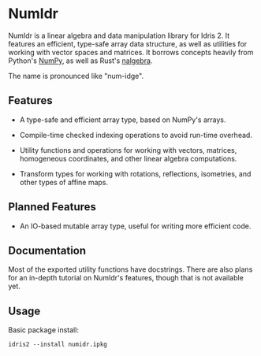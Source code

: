 # NumIdr

NumIdr is a linear algebra and data manipulation library for Idris 2. It features
an efficient, type-safe array data structure, as well as utilities for working with
vector spaces and matrices. It borrows concepts heavily from Python's [NumPy](https://numpy.org/),
as well as Rust's [nalgebra](https://www.nalgebra.org/).

The name is pronounced like "num-idge".

## Features

- A type-safe and efficient array type, based on NumPy's arrays.

- Compile-time checked indexing operations to avoid run-time overhead.

- Utility functions and operations for working with vectors, matrices,
  homogeneous coordinates, and other linear algebra computations.

- Transform types for working with rotations, reflections, isometries, and other
  types of affine maps.

## Planned Features

- An IO-based mutable array type, useful for writing more efficient code.

## Documentation

Most of the exported utility functions have docstrings. There are also plans for
an in-depth tutorial on NumIdr's features, though that is not available yet.

## Usage

Basic package install:

``` shell
idris2 --install numidr.ipkg
```

